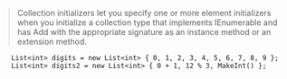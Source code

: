 > Collection initializers let you specify one or more element initializers when you initialize a collection type that implements 
  IEnumerable and has Add with the appropriate signature as an instance method or an extension method.


        List<int> digits = new List<int> { 0, 1, 2, 3, 4, 5, 6, 7, 8, 9 };  
        List<int> digits2 = new List<int> { 0 + 1, 12 % 3, MakeInt() };
